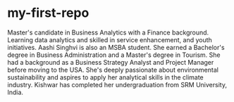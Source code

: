 # my-first-repo
Master's candidate in Business Analytics with a Finance background. Learning data analytics and skilled in service enhancement, and youth initiatives. 
Aashi Singhvi is also an MSBA student. She earned a Bachelor's degree in Business Administration and a Master's degree in Tourism. She had a background as a Business Strategy Analyst and Project Manager before moving to the USA. She's deeply passionate about environmental sustainability and aspires to apply her analytical skills in the climate industry.
Kishwar has completed her undergraduation from SRM University, India.
